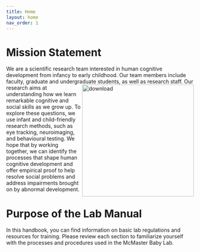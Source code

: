 ```yaml
---
title: Home
layout: home
nav_order: 1
---
```


# Mission Statement 

We are a scientific research team interested in human cognitive development from infancy to early childhood. Our team members include faculty, graduate and undergraduate students, as well as research staff. <img src="https://user-images.githubusercontent.com/132396918/236876464-f7064acc-acb8-4835-bdd5-8f1b7d6c4d49.png" alt="download" align="right" width="300"/> Our research aims at understanding how we learn remarkable cognitive and social skills as we grow up. To explore these questions, we use infant and child-friendly research methods, such as eye tracking, neuroimaging, and behavioural testing. We hope that by working together, we can identify the processes that shape human cognitive development and offer empirical proof to help resolve social problems and address impairments brought on by abnormal development. 





# Purpose of the Lab Manual

In this handbook, you can find information on basic lab regulations and resources for training. Please review each section to familiarize yourself with the processes and procedures used in the McMaster Baby Lab. 







